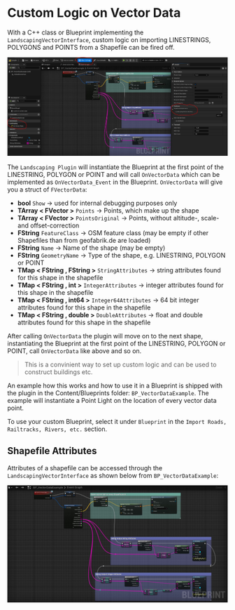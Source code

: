 # Custom Logic on Vector Data

With a C++ class or Blueprint implementing the `LandscapingVectorInterface`, custom logic on importing LINESTRINGS, POLYGONS and POINTS from a Shapefile can be fired off.  

![LandscapingVectorInterface](_media/landscaping_vector_interface.jpg)  

The `Landscaping Plugin` will instantiate the Blueprint at the first point of the LINESTRING, POLYGON or POINT and will call `OnVectorData` which can be implemented as `OnVectorData_Event` in the Blueprint. `OnVectorData` will give you a struct of `FVectorData`:

- __bool__ `Show` -> used for internal debugging purposes only
- __TArray < FVector >__ `Points` -> Points, which make up the shape
- __TArray < FVector >__ `PointsOriginal` -> Points, without altitude-, scale- and offset-correction
- __FString__ `FeatureClass` -> OSM feature class (may be empty if other Shapefiles than from geofabrik.de are loaded)
- __FString__ `Name` -> Name of the shape (may be empty)
- __FString__ `GeometryName` -> Type of the shape, e.g. LINESTRING, POLYGON or POINT
- __TMap < FString , FString >__ `StringAttributes` -> string attributes found for this shape in the shapefile
- __TMap < FString , int >__ `IntegerAttributes` -> integer attributes found for this shape in the shapefile
- __TMap < FString , int64 >__ `Integer64Attributes` -> 64 bit integer attributes found for this shape in the shapefile
- __TMap < FString , double >__ `DoubleAttributes` -> float and double attributes found for this shape in the shapefile

After calling `OnVectorData` the plugin will move on to the next shape, instantiating the Blueprint at the first point of the LINESTRING, POLYGON or POINT, call `OnVectorData` like above and so on.

> This is a convinient way to set up custom logic and can be used to construct buildings etc.

An example how this works and how to use it in a Blueprint is shipped with the plugin in the Content/Blueprints folder: `BP_VectorDataExample`.
The example will instantiate a Point Light on the location of every vector data point.

To use your custom Blueprint, select it under `Blueprint` in the `Import Roads, Railtracks, Rivers, etc.` section.

## Shapefile Attributes

Attributes of a shapefile can be accessed through the `LandscapingVectorInterface` as shown below from `BP_VectorDataExample`:  

![Example Blueprint](_media/shapefile_attributes.jpg)  

